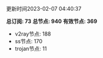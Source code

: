 更新时间2023-02-07 04:40:37

**总订阅: 73**
**总节点: 940**
**有效节点: 369**
- v2ray节点: 188
- ss节点: 170
- trojan节点: 11
